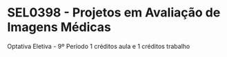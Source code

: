 # SEL0398 - Projetos em Avaliação de Imagens Médicas
Optativa Eletiva - 9º Período
1 créditos aula e 1 créditos trabalho
